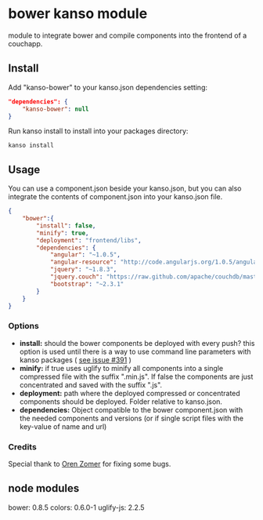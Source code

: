 # bower kanso module

module to integrate bower and compile components into the frontend of a couchapp.

## Install

Add "kanso-bower" to your kanso.json dependencies setting:

```json
"dependencies": {
	"kanso-bower": null
}
```

Run kanso install to install into your packages directory:

```
kanso install
```

## Usage

You can use a component.json beside your kanso.json, but you can also integrate the contents of component.json into your kanso.json file.

```json
{
	"bower":{
		"install": false,
		"minify": true,
		"deployment": "frontend/libs",
		"dependencies": {
			"angular": "~1.0.5",
			"angular-resource": "http://code.angularjs.org/1.0.5/angular-resource.js",
			"jquery": "~1.8.3",
			"jquery.couch": "https://raw.github.com/apache/couchdb/master/share/www/script/jquery.couch.js",
			"bootstrap": "~2.3.1"
		}
	}
}

```

### Options

* __install:__ should the bower components be deployed with every push? this option is used until there is a way to use command line parameters with kanso packages ( [see issue #391](https://github.com/kanso/kanso/issues/391) )
* __minify:__ if true uses uglify to minify all components into a single compressed file with the suffix ".min.js". If false the components are just concentrated and saved with the suffix ".js". 
* __deployment:__ path where the deployed compressed or concentrated components should be deployed. Folder relative to kanso.json.
* __dependencies:__ Object compatible to the bower component.json with the needed components and versions (or if single script files with the key-value of name and url)

### Credits

Special thank to [Oren Zomer](https://github.com/ozomer) for fixing some bugs.

## node modules

bower: 0.8.5
colors: 0.6.0-1
uglify-js: 2.2.5